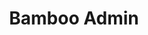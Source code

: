 ---
layout: default
image: jackie.jpg
name: Jackie Alvarado
title: Bamboo Admin
order: 8

social: 
  - account: twitter
    username: jjalvarado
  - account: facebook
    username: jackie.alvarado.313
    
---